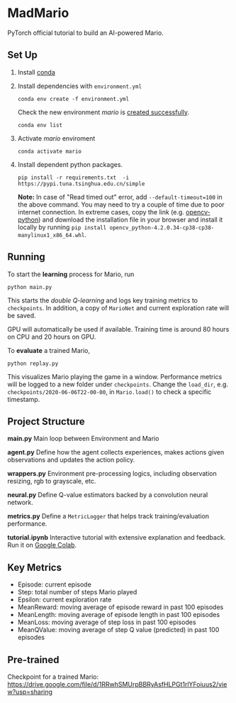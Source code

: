 
# MadMario
PyTorch official tutorial to build an AI-powered Mario.

## Set Up
1. Install [conda](https://www.anaconda.com/products/individual)
2. Install dependencies with `environment.yml`
    ```
    conda env create -f environment.yml
    ```
    Check the new environment *mario* is [created successfully](https://docs.conda.io/projects/conda/en/latest/user-guide/tasks/manage-environments.html#creating-an-environment-from-an-environment-yml-file).
    ```
    conda env list
    ```

3. Activate *mario* enviroment
    ```
    conda activate mario
    ```

4. Install dependent python packages.
    ```
    pip install -r requirements.txt  -i https://pypi.tuna.tsinghua.edu.cn/simple
    ```
    **Note:** In case of "Read timed out" error, add `--default-timeout=100` in the above command. You may need to try a couple of time due to poor internet connection. In extreme cases, copy the link (e.g. [opencv-python](https://pypi.tuna.tsinghua.edu.cn/packages/0b/61/843ab00a3ed67f3f50be786bd9c78ff52c55841a13f26f8cb3cd8502eb09/opencv_python-4.2.0.34-cp38-cp38-manylinux1_x86_64.whl)) and download the installation file in your browser and install it locally by running `pip install opencv_python-4.2.0.34-cp38-cp38-manylinux1_x86_64.whl`.

## Running
To start the **learning** process for Mario, run
```
python main.py
```
This starts the *double Q-learning* and logs key training metrics to `checkpoints`. In addition, a copy of `MarioNet` and current exploration rate will be saved.

GPU will automatically be used if available. Training time is around 80 hours on CPU and 20 hours on GPU.

To **evaluate** a trained Mario,
```
python replay.py
```
This visualizes Mario playing the game in a window. Performance metrics will be logged to a new folder under `checkpoints`. Change the `load_dir`, e.g. `checkpoints/2020-06-06T22-00-00`, in `Mario.load()` to check a specific timestamp.


## Project Structure
**main.py**
Main loop between Environment and Mario

**agent.py**
Define how the agent collects experiences, makes actions given observations and updates the action policy.

**wrappers.py**
Environment pre-processing logics, including observation resizing, rgb to grayscale, etc.

**neural.py**
Define Q-value estimators backed by a convolution neural network.

**metrics.py**
Define a `MetricLogger` that helps track training/evaluation performance.

**tutorial.ipynb**
Interactive tutorial with extensive explanation and feedback. Run it on [Google Colab](https://colab.research.google.com/notebooks/intro.ipynb#recent=true).

## Key Metrics

- Episode: current episode
- Step: total number of steps Mario played
- Epsilon: current exploration rate
- MeanReward: moving average of episode reward in past 100 episodes
- MeanLength: moving average of episode length in past 100 episodes
- MeanLoss: moving average of step loss in past 100 episodes
- MeanQValue: moving average of step Q value (predicted) in past 100 episodes

## Pre-trained

Checkpoint for a trained Mario: https://drive.google.com/file/d/1RRwhSMUrpBBRyAsfHLPGt1rlYFoiuus2/view?usp=sharing

